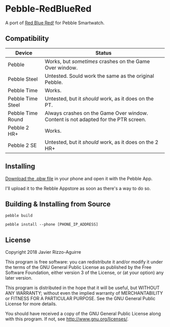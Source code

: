 # Pebble-RedBlueRed

A port of
[Red Blue Red!](https://play.google.com/store/apps/details?id=com.javierrizzo.redbluered)
for Pebble Smartwatch.

## Compatibility

| Device            | Status                                                                             |
| ----------------- | ---------------------------------------------------------------------------------- |
| Pebble            | Works, but *sometimes* crashes on the Game Over window.                            |
| Pebble Steel      | Untested. Sould work the same as the original Pebble.                              |
| Pebble Time       | Works.                                                                             |
| Pebble Time Steel | Untested, but it *should* work, as it does on the PT.                              |
| Pebble Time Round | Always crashes on the Game Over window. Content is not adapted for the PTR screen. |
| Pebble 2 HR+      | Works.                                                                             |
| Pebble 2 SE       | Untested, but it *should* work, as it does on the 2 HR+                            |

## Installing

[Download the .pbw file](https://github.com/JavierRizzoA/Pebble-RedBlueRed/releases)
in your phone and open it with the Pebble App.

I'll upload it to the Rebble Appstore as soon as there's a way to do so.

## Building & Installing from Source

```
pebble build

pebble install --phone [PHONE_IP_ADDRESS]
```

## License

Copyright 2018 Javier Rizzo-Aguirre

This program is free software: you can redistribute it and/or modify it under
the terms of the GNU General Public License as published by the Free Software
Foundation, either version 3 of the License, or (at your option) any later
version.

This program is distributed in the hope that it will be useful, but WITHOUT ANY
WARRANTY; without even the implied warranty of MERCHANTABILITY or FITNESS FOR A
PARTICULAR PURPOSE. See the GNU General Public License for more details.

You should have received a copy of the GNU General Public License along with
this program. If not, see http://www.gnu.org/licenses/.
